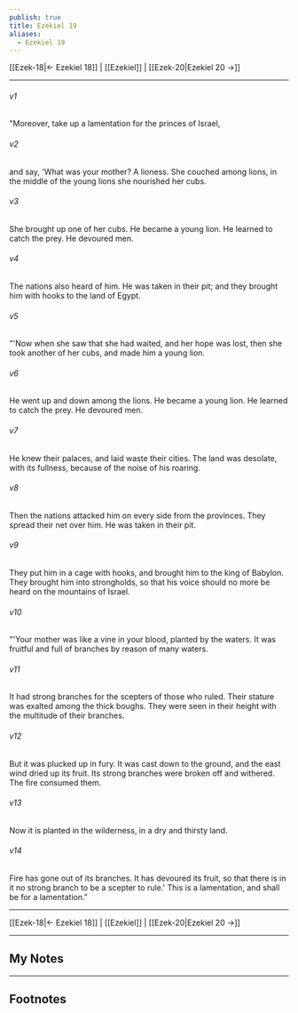 ```yaml
---
publish: true
title: Ezekiel 19
aliases:
  - Ezekiel 19
---
```


[[Ezek-18|← Ezekiel 18]] | [[Ezekiel]] | [[Ezek-20|Ezekiel 20 →]]
***



###### v1 
"Moreover, take up a lamentation for the princes of Israel, 

###### v2 
and say, 'What was your mother? A lioness. She couched among lions, in the middle of the young lions she nourished her cubs. 

###### v3 
She brought up one of her cubs. He became a young lion. He learned to catch the prey. He devoured men. 

###### v4 
The nations also heard of him. He was taken in their pit; and they brought him with hooks to the land of Egypt. 

###### v5 
"'Now when she saw that she had waited, and her hope was lost, then she took another of her cubs, and made him a young lion. 

###### v6 
He went up and down among the lions. He became a young lion. He learned to catch the prey. He devoured men. 

###### v7 
He knew their palaces, and laid waste their cities. The land was desolate, with its fullness, because of the noise of his roaring. 

###### v8 
Then the nations attacked him on every side from the provinces. They spread their net over him. He was taken in their pit. 

###### v9 
They put him in a cage with hooks, and brought him to the king of Babylon. They brought him into strongholds, so that his voice should no more be heard on the mountains of Israel. 

###### v10 
"'Your mother was like a vine in your blood, planted by the waters. It was fruitful and full of branches by reason of many waters. 

###### v11 
It had strong branches for the scepters of those who ruled. Their stature was exalted among the thick boughs. They were seen in their height with the multitude of their branches. 

###### v12 
But it was plucked up in fury. It was cast down to the ground, and the east wind dried up its fruit. Its strong branches were broken off and withered. The fire consumed them. 

###### v13 
Now it is planted in the wilderness, in a dry and thirsty land. 

###### v14 
Fire has gone out of its branches. It has devoured its fruit, so that there is in it no strong branch to be a scepter to rule.' This is a lamentation, and shall be for a lamentation."

***
[[Ezek-18|← Ezekiel 18]] | [[Ezekiel]] | [[Ezek-20|Ezekiel 20 →]]

---
## My Notes

---
## Footnotes